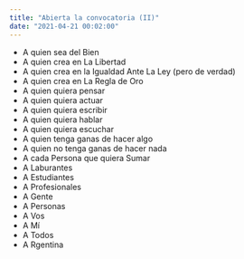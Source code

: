 ```yaml
---
title: "Abierta la convocatoria (II)"
date: "2021-04-21 00:02:00"
---
```


- A quien sea del Bien
- A quien crea en La Libertad
- A quien crea en la Igualdad Ante La Ley (pero de verdad)
- A quien crea en La Regla de Oro
- A quien quiera pensar
- A quien quiera actuar
- A quien quiera escribir
- A quien quiera hablar
- A quien quiera escuchar
- A quien tenga ganas de hacer algo
- A quien no tenga ganas de hacer nada
- A cada Persona que quiera Sumar
- A Laburantes
- A Estudiantes
- A Profesionales
- A Gente
- A Personas
- A Vos
- A Mí
- A Todos
- A Rgentina